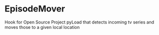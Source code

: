 EpisodeMover
============

Hook for Open Source Project pyLoad that detects incoming tv series and moves those to a given local location
